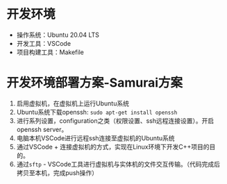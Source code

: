 # 开发环境
+ 操作系统：Ubuntu 20.04 LTS
+ 开发工具：VSCode
+ 项目构建工具：Makefile

# 开发环境部署方案-Samurai方案
1. 启用虚拟机，在虚拟机上运行Ubuntu系统
2. Ubuntu系统下载openssh: `sudo apt-get install openssh`
3. 进行系列设置，configuration之类（权限设置、ssh远程连接设置）。开启openssh server。
4. 电脑本机VSCode进行远程ssh连接至虚拟机的Ubuntu系统
5. 通过VSCode + 连接虚拟机的方式，实现在Linux环境下开发C++项目的目的。
6. 通过`sftp` - VSCode工具进行虚拟机与实体机的文件交互传输。（代码完成后拷贝至本机，完成push操作）
